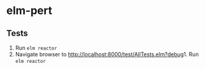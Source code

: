 # elm-pert

## Tests

1. Run `elm reactor`
2. Navigate browser to [http://localhost:8000/test/AllTests.elm?debug](http://localhost:8000/test/AllTests.elm?debug)1. Run `elm reactor`
